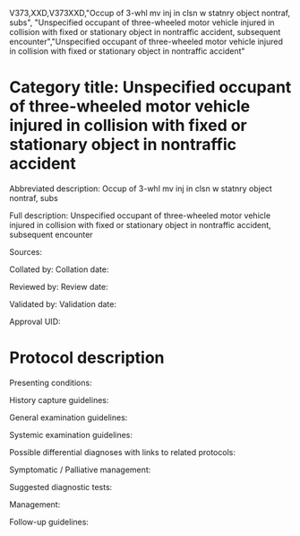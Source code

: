 V373,XXD,V373XXD,"Occup of 3-whl mv inj in clsn w statnry object nontraf, subs", "Unspecified occupant of three-wheeled motor vehicle injured in collision with fixed or stationary object in nontraffic accident, subsequent encounter","Unspecified occupant of three-wheeled motor vehicle injured in collision with fixed or stationary object in nontraffic accident"
# Category title: Unspecified occupant of three-wheeled motor vehicle injured in collision with fixed or stationary object in nontraffic accident

Abbreviated description: Occup of 3-whl mv inj in clsn w statnry object nontraf, subs

Full description: Unspecified occupant of three-wheeled motor vehicle injured in collision with fixed or stationary object in nontraffic accident, subsequent encounter

Sources:

Collated by:
Collation date:

Reviewed by:
Review date:

Validated by:
Validation date:

Approval UID:

# Protocol description

Presenting conditions:

History capture guidelines:

General examination guidelines:

Systemic examination guidelines:

Possible differential diagnoses with links to related protocols:

Symptomatic / Palliative management:

Suggested diagnostic tests:

Management:

Follow-up guidelines:
